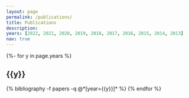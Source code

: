 ```yaml
---
layout: page
permalink: /publications/
title: Publications
description:
years: [2022, 2021, 2020, 2019, 2018, 2017, 2016, 2015, 2014, 2013]
nav: true
---
```

<!-- _pages/publications.md -->
<div class="publications">

{%- for y in page.years %}
  <h2 class="year">{{y}}</h2>
  {% bibliography -f papers -q @*[year={{y}}]* %}
{% endfor %}

</div>
